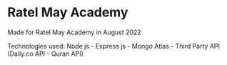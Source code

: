 # Ratel May Academy
Made for Ratel May Academy in August 2022  

Technologies used: Node js - Express js - Mongo Atlas - Third Party API (Daily.co API - Quran API)
